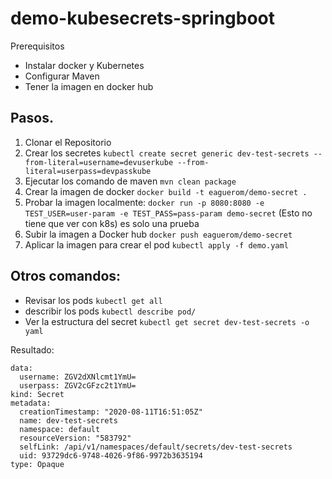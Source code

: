 # demo-kubesecrets-springboot

Prerequisitos 
- Instalar docker y Kubernetes
- Configurar Maven
- Tener la imagen en docker hub


## Pasos. 

1. Clonar el Repositorio
2. Crear los secretes `kubectl create secret generic dev-test-secrets --from-literal=username=devuserkube --from-literal=userpass=devpasskube`
3. Ejecutar los comando de maven `mvn clean package`
4. Crear la imagen de docker `docker build -t eaguerom/demo-secret .`
5. Probar la imagen localmente: `docker run -p 8080:8080 -e TEST_USER=user-param -e TEST_PASS=pass-param demo-secret` (Esto no tiene que ver con k8s) es solo una prueba
6. Subir la imagen a Docker hub `docker push eaguerom/demo-secret`
7. Aplicar la imagen para crear el pod `kubectl apply -f demo.yaml`

## Otros comandos: 

- Revisar los pods `kubectl get all`
- describir los pods `kubectl describe pod/`
- Ver la estructura del secret `kubectl get secret dev-test-secrets -o yaml`

Resultado:
```apiVersion: v1
data:
  username: ZGV2dXNlcmt1YmU=
  userpass: ZGV2cGFzc2t1YmU=
kind: Secret
metadata:
  creationTimestamp: "2020-08-11T16:51:05Z"
  name: dev-test-secrets
  namespace: default
  resourceVersion: "583792"
  selfLink: /api/v1/namespaces/default/secrets/dev-test-secrets
  uid: 93729dc6-9748-4026-9f86-9972b3635194
type: Opaque
```
